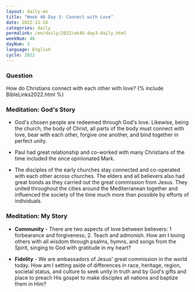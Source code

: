 ```yaml
---
layout: daily-en
title: "Week 46 Day 3: Connect with Love"
date: 2022-11-16
categories: daily
permalink: /en/daily/2022/wk46-day3-daily.html
weekNum: 46
dayNum: 3
language: English
cycle: 2022
---
```

### Question     
How do Christians connect with each other with love?
{% include BibleLinks2022.html %} 

### Meditation: God's Story   
+ God's chosen people are redeemed through God's love. Likewise, being the church, the body of Christ, all parts of the body must connect with love, bear with each other, forgive one another, and bind together in perfect unity. 

+ Paul had great relationship and co-worked with many Christians of the time included the once opinionated Mark. 

+ The disciples of the early churches stay connected and co-operated with each other across churches. The elders and all believers also had great bonds as they carried out the great commission from Jesus. They united throughout the cities around the Mediterranean together and influenced the society of the time much more than possible by efforts of individuals. 

### Meditation: My Story   
+ **Community** - There are two aspects of love between believers: 1 forbearance and forgiveness; 2. Teach and admonish. How am I loving others with all wisdom through psalms, hymns, and songs from the Spirit, singing to God with gratitude in my heart? 

+ **Fidelity** - We are ambassadors of Jesus' great commission in the world today. How am I setting aside of differences in race, heritage, region, societal status, and culture to seek unity in truth and by God's gifts and place to preach His gospel to make disciples all nations and baptize them in Him? 
